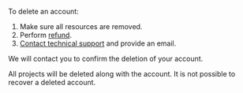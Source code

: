 To delete an account:

1. Make sure all resources are removed.
2. Perform [refund](https://mcs.mail.ru/docs/ru/additionals/billing/operations/refund).
3. [Contact technical support](https://mcs.mail.ru/docs/contacts) and provide an email.

We will contact you to confirm the deletion of your account.

<warn>

All projects will be deleted along with the account. It is not possible to recover a deleted account.

</warn>

